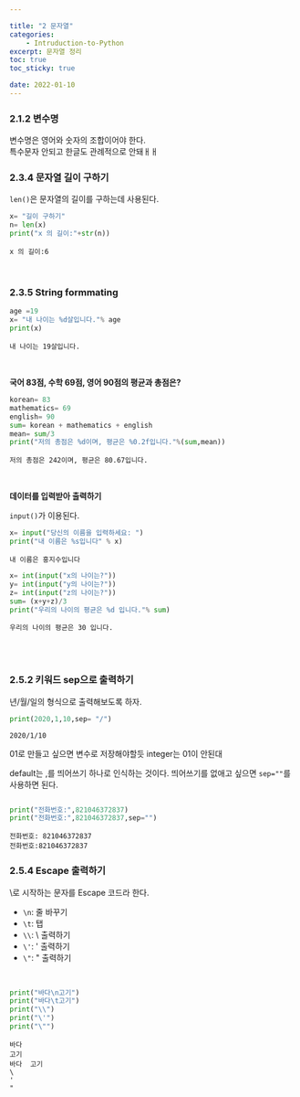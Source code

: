 ```yaml
---

title: "2 문자열"
categories: 
    - Intruduction-to-Python
excerpt: 문자열 정리
toc: true
toc_sticky: true

date: 2022-01-10
---
```


### 2.1.2 변수명
변수명은 영어와 숫자의 조합이어야 한다.  
특수문자 안되고 한글도 관례적으로 안돼ㅐㅐ
<br>

### 2.3.4 문자열 길이 구하기

`len()`은 문자열의 길이를 구하는데 사용된다.


```python
x= "길이 구하기"
n= len(x)
print("x 의 길이:"+str(n)) 
```

    x 의 길이:6
    


<br>

### 2.3.5 String formmating



```python
age =19
x= "내 나이는 %d살입니다."% age
print(x)
```

    내 나이는 19살입니다.
    
<br>

__국어 83점, 수학 69점, 영어 90점의 평균과 총점은?__


```python
korean= 83
mathematics= 69
english= 90
sum= korean + mathematics + english
mean= sum/3
print("저의 총점은 %d이며, 평균은 %0.2f입니다."%(sum,mean))
```

    저의 총점은 242이며, 평균은 80.67입니다.
    
<br>

__데이터를 입력받아 출력하기__

`input()`가 이용된다.  


```python
x= input("당신의 이름을 입력하세요: ")
print("내 이름은 %s입니다" % x)
```

    내 이름은 홍지수입니다
    


```python
x= int(input("x의 나이는?"))
y= int(input("y의 나이는?"))
z= int(input("z의 나이는?"))
sum= (x+y+z)/3
print("우리의 나이의 평균은 %d 입니다."% sum)
```

    우리의 나이의 평균은 30 입니다.
<br>
<br>    


### 2.5.2 키워드 sep으로 출력하기

년/월/일의 형식으로 출력해보도록 하자.  


```python
print(2020,1,10,sep= "/")
```

    2020/1/10
    

01로 만들고 싶으면 변수로 저장해야할듯 integer는 01이 안된대  

default는 ,를 띄어쓰기 하나로 인식하는 것이다.
띄어쓰기를 없애고 싶으면 `sep=""`를 사용하면 된다.  


```python

print("전화번호:",821046372837)
print("전화번호:",821046372837,sep="")
```

    전화번호: 821046372837
    전화번호:821046372837
    

### 2.5.4 Escape 출력하기
\로 시작하는 문자를 Escape 코드라 한다.  
- `\n`: 줄 바꾸기
- `\t`: 탭
- `\\`: \ 출력하기
- `\'`: ' 출력하기
- `\"`: " 출력하기
<br>

```python
print("바다\n고기")
print("바다\t고기")
print("\\")
print("\'")
print("\"")
```

    바다
    고기
    바다	고기
    \
    '
    "
    
